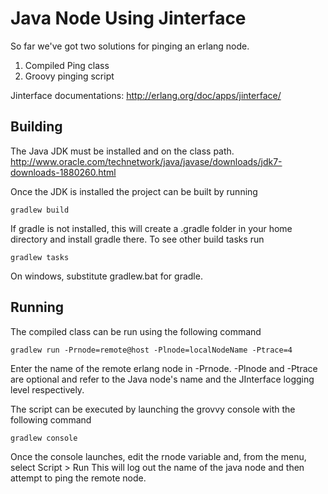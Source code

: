 Java Node Using Jinterface
==========================

So far we've got two solutions for pinging an erlang node.

1. Compiled Ping class
2. Groovy pinging script

Jinterface documentations: http://erlang.org/doc/apps/jinterface/

Building
--------

The Java JDK must be installed and on the class path.
http://www.oracle.com/technetwork/java/javase/downloads/jdk7-downloads-1880260.html

Once the JDK is installed the project can be built by running

    gradlew build 

If gradle is not installed, this will create a .gradle folder in your home directory and install gradle there. To see other build tasks run

    gradlew tasks

On windows, substitute gradlew.bat for gradle.

Running
-------

The compiled class can be run using the following command

    gradlew run -Prnode=remote@host -Plnode=localNodeName -Ptrace=4

Enter the name of the remote erlang node in -Prnode. -Plnode and -Ptrace are optional and refer to the Java node's name and the JInterface logging level respectively.

The script can be executed by launching the grovvy console with the following command

    gradlew console

Once the console launches, edit the rnode variable and, from the menu, select Script > Run
This will log out the name of the java node and then attempt to ping the remote node.
